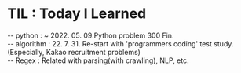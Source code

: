 # TIL : Today I Learned
-- python :  ~ 2022. 05. 09.Python problem 300 Fin. 
<br> -- algorithm : 22. 7. 31. Re-start with 'programmers coding' test study. (Especially, Kakao recruitment problems)
<br> -- Regex : Related with parsing(with crawling), NLP, etc.
